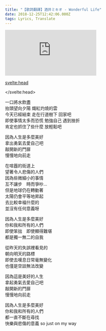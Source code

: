 ```yaml
---
title: "【歌詞翻譯】酒井ミキオ - Wonderful Life"
date: 2018-12-25T12:42:06.000Z
tags: Lyrics, Translate
---
```


<iframe id="video" title="酒井ミキオ - Wonderful Life" src="https://www.youtube.com/embed/Pj-iPkgTzoE" frameborder="0" allow="accelerometer; autoplay; clipboard-write; encrypted-media; gyroscope; picture-in-picture" allowfullscreen></iframe>

<svelte:head>
  <script src="../subtitle/youtube.external.subtitle.min.js"></script>
  <script src="../subtitle/subtitles.parser.js"></script>
</svelte:head>

<script>
  import { onMount } from 'svelte';
  let subfile = '../subtitle/sakai-mikio-wonderful-life.srt'
  onMount(() => {
    var loadSRT = function(url, callback) {
      var httpRequest = new XMLHttpRequest();
      httpRequest.onreadystatechange = function() {
        if (httpRequest.readyState === XMLHttpRequest.DONE) {
          var subtitles = parser.fromSrt(httpRequest.responseText, true);
          for (var i in subtitles) {
            subtitles[i] = {
              start : (subtitles[i].startTime / 1000),
              end   : (subtitles[i].endTime / 1000),
              text  : subtitles[i].text
            };
          }
          callback(subtitles);
        }
      };
      httpRequest.open('GET', url, true);
      httpRequest.send(null);
    };
    loadSRT(subfile, function(subtitles) {
      var youtubeExternalSubtitle = new YoutubeExternalSubtitle.Subtitle(document.getElementById('video'), subtitles);
    });
  })
</script>

<p>一口將水飲盡
<br>抬頭望向夕陽 熾紅灼燒的雲
<br>今天已經結束 走在行道樹下 回家吧
<br>即使事情太多而恐慌 勉強自己 遇到挫折
<br>肯定也抓住了些什麼 放輕鬆吧</p>

<p>因為人生是多麼美好
<br>拿出勇氣去愛自己吧
<br>敲開新的門扉
<br>慢慢地向前走</p>

<p>在喧囂的街道上
<br>望著令人悲傷的人們
<br>因為些微細小的事情
<br>互不讓步　時而爭吵…
<br>但是地球仍在轉動著
<br>太陽仍會平等地昇起
<br>去比較幸福什麼的
<br>並沒有任何意義呀</p>

<p>因為人生是多麼美好
<br>你和我和所有的人們
<br>即使笨拙　即使顯得難堪
<br>都是獨一無二的自我</p>

<p>從昨天的失誤裡看見的
<br>朝向明天的路標
<br>即使去嘆息日常毫無變化
<br>也僅是空談無法改變</p>

<p>因為這是美好的人生
<br>拿起勇氣去愛自己吧
<br>敲開新的門扉
<br>慢慢地向前走</p>

<p>因為人生是多麼美好
<br>你和我和所有的人們
<br>都一直不斷在尋找
<br>快樂與悲傷的意義 so just on my way</p>
